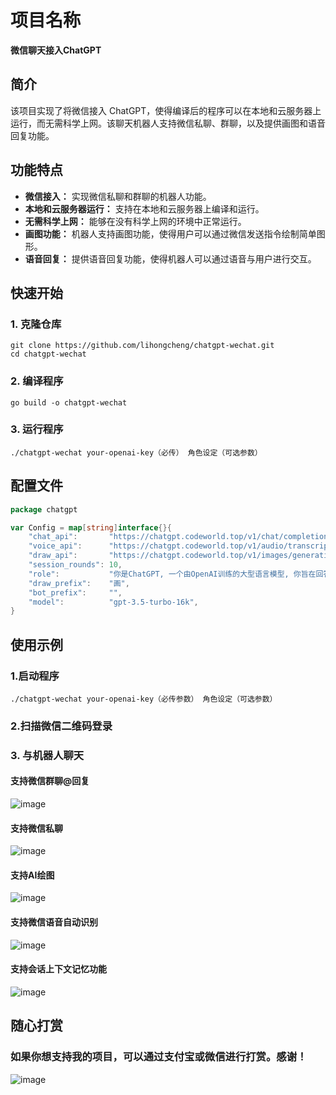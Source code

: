 # 项目名称

**微信聊天接入ChatGPT**

## 简介

该项目实现了将微信接入 ChatGPT，使得编译后的程序可以在本地和云服务器上运行，而无需科学上网。该聊天机器人支持微信私聊、群聊，以及提供画图和语音回复功能。

## 功能特点

- **微信接入：** 实现微信私聊和群聊的机器人功能。
- **本地和云服务器运行：** 支持在本地和云服务器上编译和运行。
- **无需科学上网：** 能够在没有科学上网的环境中正常运行。
- **画图功能：** 机器人支持画图功能，使得用户可以通过微信发送指令绘制简单图形。
- **语音回复：** 提供语音回复功能，使得机器人可以通过语音与用户进行交互。

## 快速开始

### 1. 克隆仓库
```shell
git clone https://github.com/lihongcheng/chatgpt-wechat.git
cd chatgpt-wechat
```
### 2. 编译程序
```shell
go build -o chatgpt-wechat
```
### 3. 运行程序
```shell
./chatgpt-wechat your-openai-key（必传） 角色设定（可选参数）
```

## 配置文件
```go
package chatgpt

var Config = map[string]interface{}{
	"chat_api":       "https://chatgpt.codeworld.top/v1/chat/completions",              //这里是ChatGPT的API代理地址
	"voice_api":      "https://chatgpt.codeworld.top/v1/audio/transcriptions",          //这里是语音转文本的API代理地址
	"draw_api":       "https://chatgpt.codeworld.top/v1/images/generations",            //这里是画图的API代理地址
	"session_rounds": 10,                                                               //这里是上下文最大对话轮数
	"role":           "你是ChatGPT, 一个由OpenAI训练的大型语言模型, 你旨在回答并解决人们的任何问题，并且可以使用多种语言与人交流。", //角色设定,可传给命令行第二个参数
	"draw_prefix":    "画",                                                              //画图命令前缀
	"bot_prefix":     "",                                                               //机器人命令前缀
	"model":          "gpt-3.5-turbo-16k",                                              //这里是ChatGPT的模型版本
}
```
## 使用示例

### 1.启动程序
```shell
./chatgpt-wechat your-openai-key（必传参数） 角色设定（可选参数）
```
### 2.扫描微信二维码登录

### 3. 与机器人聊天

#### 支持微信群聊@回复
  
![image](https://github.com/lihongcheng/aichat/assets/20829680/f6acd473-4a6f-4171-8688-4bf8039a3d9d)

#### 支持微信私聊

 ![image](https://github.com/lihongcheng/aichat/assets/20829680/fc874ce5-eedc-4096-9ff8-56e72e75ff0a)

#### 支持AI绘图
  
  ![image](https://github.com/lihongcheng/chatgpt-wechat/assets/20829680/9fe8816f-2465-4791-a1a7-76cb769c31d2)

#### 支持微信语音自动识别

  ![image](https://github.com/lihongcheng/aichat/assets/20829680/cbf0fe15-3441-4eea-8dfe-55df6632247b)

#### 支持会话上下文记忆功能

  ![image](https://github.com/lihongcheng/chatgpt-wechat/assets/20829680/b0837fa1-4fdc-450d-8523-16e17666a36c)

## 随心打赏
### 如果你想支持我的项目，可以通过支付宝或微信进行打赏。感谢！
![image](https://github.com/lihongcheng/chatgpt-wechat/assets/20829680/1eaf1fa8-eb50-46ca-abd2-c12c27f86ee9)

